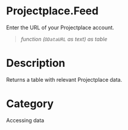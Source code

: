 # Projectplace.Feed
Enter the URL of your Projectplace account.
> _function (<code>ODataURL</code> as text) as table_

# Description 
Returns a table with relevant Projectplace data.
# Category 
Accessing data
